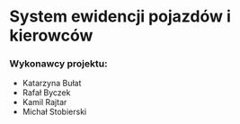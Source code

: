 # System ewidencji pojazdów i kierowców #

### Wykonawcy projektu: ###

* Katarzyna Bułat
* Rafał Byczek
* Kamil Rajtar
* Michał Stobierski
